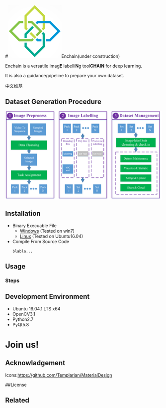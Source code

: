 #[![](./icons/EnchainLogoLittle.png)](https://github.com/Zhehua-Hu/Enchain)Enchain(under construction)

Enchain is a versatile imag**E** labelli**N**g tool**CHAIN** for deep learning.

It is also a guidance/pipeline to prepare your own dataset.


[中文维基](https://github.com/Zhehua-Hu/Enchain/wiki/README_Chineses)

## Dataset Generation Procedure


![](./doc/docPictures/DatasetGenerationProcedure.png)
## Installation

* Binary Execuable File
    - [Windows]() (Tested on win7)
    - [Linux]() (Tested on Ubuntu16.04)
* Compile From Source Code
    ```
    blabla...
    ```


## Usage

### Steps


## Development Environment
* Ubuntu 16.04.1 LTS x64
* OpenCV3.1
* Python2.7
* PyQt5.8


# Join us!

## Acknowladgement

Icons:https://github.com/Templarian/MaterialDesign

##License

## Related








